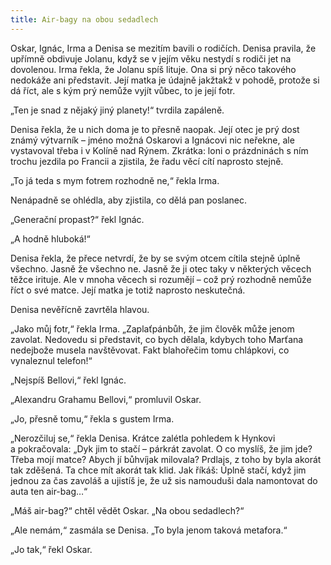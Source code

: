 ```yaml
---
title: Air-bagy na obou sedadlech
---
```


Oskar, Ignác, Irma a Denisa se mezitím bavili o rodičích. Denisa pravila, že upřímně obdivuje Jolanu, když se v jejím věku nestydí s rodiči jet na dovolenou. Irma řekla, že Jolanu spíš lituje. Ona si prý něco takového nedokáže ani představit. Její matka je údajně jakžtakž v pohodě, protože si dá říct, ale s kým prý nemůže vyjít vůbec, to je její fotr.

„Ten je snad z nějaký jiný planety!“ tvrdila zapáleně.

Denisa řekla, že u nich doma je to přesně naopak. Její otec je prý dost známý výtvarník – jméno možná Oskarovi a Ignácovi nic neřekne, ale vystavoval třeba i v Kolíně nad Rýnem. Zkrátka: loni o prázdninách s ním trochu jezdila po Francii a zjistila, že řadu věcí cítí naprosto stejně.

„To já teda s mym fotrem rozhodně ne,“ řekla Irma.

Nenápadně se ohlédla, aby zjistila, co dělá pan poslanec.

„Generační propast?“ řekl Ignác.

„A hodně hluboká!“

Denisa řekla, že přece netvrdí, že by se svým otcem cítila stejně úplně všechno. Jasně že všechno ne. Jasně že ji otec taky v některých věcech těžce irituje. Ale v mnoha věcech si rozumějí – což prý rozhodně nemůže říct o své matce. Její matka je totiž naprosto neskutečná.

Denisa nevěřícně zavrtěla hlavou.

„Jako můj fotr,“ řekla Irma. „Zaplaťpánbůh, že jim člověk může jenom zavolat. Nedovedu si představit, co bych dělala, kdybych toho Marťana nedejbože musela navštěvovat. Fakt blahořečim tomu chlápkovi, co vynaleznul telefon!“

„Nejspíš Bellovi,“ řekl Ignác.

„Alexandru Grahamu Bellovi,“ promluvil Oskar.

„Jo, přesně tomu,“ řekla s gustem Irma.

„Nerozčiluj se,“ řekla Denisa. Krátce zalétla pohledem k Hynkovi a pokračovala: „Dyk jim to stačí – párkrát zavolat. O co myslíš, že jim jde? Třeba mojí matce? Abych jí bůhvíjak milovala? Prdlajs, z toho by byla akorát tak zděšená. Ta chce mít akorát tak klid. Jak říkáš: Úplně stačí, když jim jednou za čas zavoláš a ujistíš je, že už sis namouduši dala namontovat do auta ten air-bag…“

„Máš air-bag?“ chtěl vědět Oskar. „Na obou sedadlech?“

„Ale nemám,“ zasmála se Denisa. „To byla jenom taková metafora.“

„Jo tak,“ řekl Oskar.
